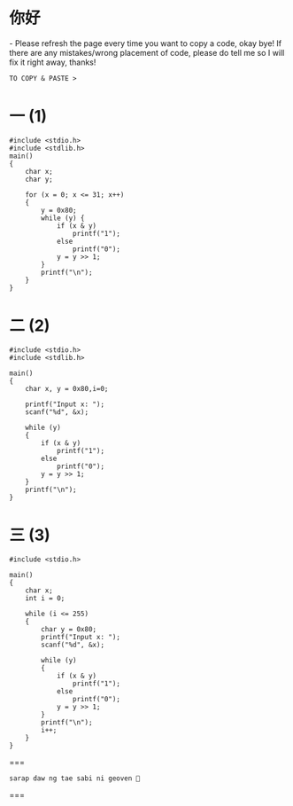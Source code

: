 <h1>你好</h1> - Please refresh the page every time you want to copy a code, okay bye! If there are any mistakes/wrong placement of code, please do tell me so I will fix it right away, thanks!

```
TO COPY & PASTE >
```
一 (1)
===
```
#include <stdio.h>
#include <stdlib.h>
main() 
{
    char x;
    char y;
    
    for (x = 0; x <= 31; x++) 
    {  
        y = 0x80; 
        while (y) {
            if (x & y)
                printf("1");
            else
                printf("0");
            y = y >> 1;
        }
        printf("\n");
    }
}
```
二 (2)
===

```
#include <stdio.h>
#include <stdlib.h>

main() 
{
    char x, y = 0x80,i=0;

    printf("Input x: ");
    scanf("%d", &x); 

    while (y) 
    {
        if (x & y)
            printf("1");
        else
            printf("0");
        y = y >> 1;
    }
    printf("\n");
}

```
三 (3) 
===

```
#include <stdio.h>

main()
{
    char x;
    int i = 0;

    while (i <= 255) 
    {
        char y = 0x80; 
        printf("Input x: ");
        scanf("%d", &x); 

        while (y) 
        {
            if (x & y)
                printf("1");
            else
                printf("0");
            y = y >> 1;
        }
        printf("\n");
        i++;
    }
}

```
===
```
sarap daw ng tae sabi ni geoven 🤭
```
===